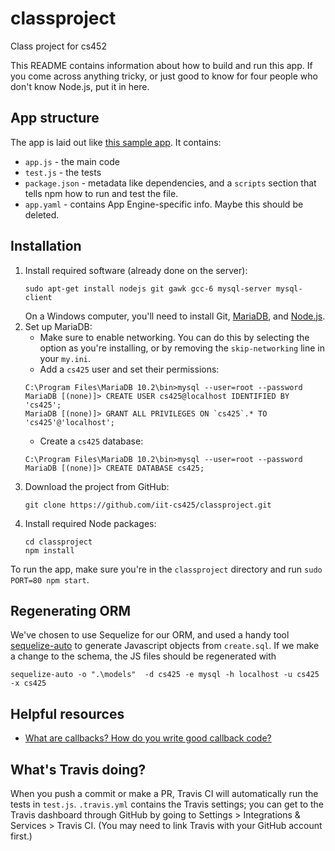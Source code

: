 # classproject
Class project for cs452

This README contains information about how to build and run this app.  If you come across anything tricky, or just good to know for four people who don't know Node.js, put it in here.

## App structure
The app is laid out like [this sample app](https://github.com/GoogleCloudPlatform/nodejs-docs-samples/tree/master/appengine/hello-world).  It contains:
 - `app.js` - the main code
 - `test.js` - the tests
 - `package.json` - metadata like dependencies, and a `scripts` section that tells npm how to run and test the file.
 - `app.yaml` - contains App Engine-specific info.  Maybe this should be deleted.

## Installation

 1. Install required software (already done on the server):
    ```
    sudo apt-get install nodejs git gawk gcc-6 mysql-server mysql-client
    ```
    On a Windows computer, you'll need to install Git, [MariaDB](https://downloads.mariadb.org/mariadb/10.2.14/#os_group=windows), and [Node.js](https://nodejs.org/en/download/).
 2. Set up MariaDB:
    - Make sure to enable networking.  You can do this by selecting the option as you're installing, or by removing the `skip-networking` line in your `my.ini`.
    - Add a `cs425` user and set their permissions:
    ```
    C:\Program Files\MariaDB 10.2\bin>mysql --user=root --password
    MariaDB [(none)]> CREATE USER cs425@localhost IDENTIFIED BY 'cs425';
    MariaDB [(none)]> GRANT ALL PRIVILEGES ON `cs425`.* TO 'cs425'@'localhost';
    ```
    - Create a `cs425` database:
    ```
    C:\Program Files\MariaDB 10.2\bin>mysql --user=root --password
    MariaDB [(none)]> CREATE DATABASE cs425;
    ```
 3. Download the project from GitHub:
    ```
    git clone https://github.com/iit-cs425/classproject.git
    ```
 4. Install required Node packages:
	```
	cd classproject
	npm install
	```
To run the app, make sure you're in the `classproject` directory and run `sudo PORT=80 npm start`.

## Regenerating ORM
We've chosen to use Sequelize for our ORM, and used a handy tool [sequelize-auto](https://github.com/sequelize/sequelize-auto) to generate Javascript objects from `create.sql`.  If we make a change to the schema, the JS files should be regenerated with
``` 
sequelize-auto -o ".\models"  -d cs425 -e mysql -h localhost -u cs425 -x cs425
```

## Helpful resources
 - [What are callbacks? How do you write good callback code?](http://callbackhell.com/)

## What's Travis doing?

When you push a commit or make a PR, Travis CI will automatically run the tests in `test.js`.  `.travis.yml` contains the Travis settings; you can get to the Travis dashboard through GitHub by going to Settings > Integrations & Services > Travis CI.  (You may need to link Travis with your GitHub account first.)
